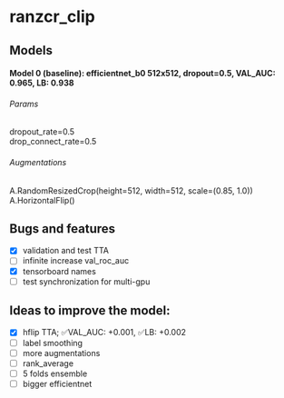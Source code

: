 # ranzcr_clip

## Models

#### Model 0 (baseline): efficientnet_b0 512x512, dropout=0.5, VAL_AUC: 0.965, LB: 0.938

###### Params
dropout_rate=0.5  
drop_connect_rate=0.5  

###### Augmentations
A.RandomResizedCrop(height=512, width=512, scale=(0.85, 1.0))  
A.HorizontalFlip()  

## Bugs and features
- [x] validation and test TTA
- [ ] infinite increase val_roc_auc
- [x] tensorboard names
- [ ] test synchronization for multi-gpu

## Ideas to improve the model:
- [x] hflip TTA;  :white_check_mark:VAL_AUC: +0.001, :white_check_mark:LB: +0.002
- [ ] label smoothing
- [ ] more augmentations
- [ ] rank_average
- [ ] 5 folds ensemble
- [ ] bigger efficientnet
